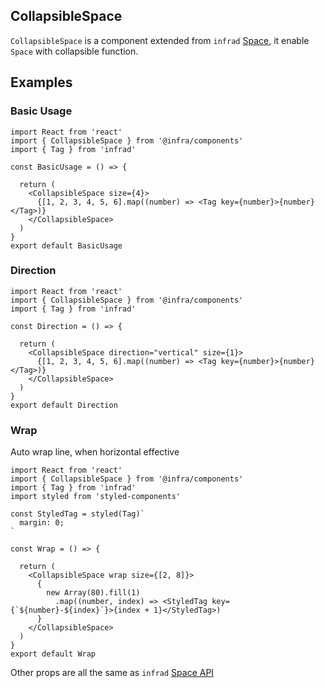 ## CollapsibleSpace

`CollapsibleSpace` is a component extended from `infrad` [Space](https://bolifestudio.com/components/space-cn/#header), it enable `Space` with collapsible function.

## Examples

### Basic Usage

```tsx
import React from 'react'
import { CollapsibleSpace } from '@infra/components'
import { Tag } from 'infrad'

const BasicUsage = () => {

  return (
    <CollapsibleSpace size={4}>
      {[1, 2, 3, 4, 5, 6].map((number) => <Tag key={number}>{number}</Tag>)}
    </CollapsibleSpace>
  )
}
export default BasicUsage
```

### Direction

```tsx
import React from 'react'
import { CollapsibleSpace } from '@infra/components'
import { Tag } from 'infrad'

const Direction = () => {

  return (
    <CollapsibleSpace direction="vertical" size={1}>
      {[1, 2, 3, 4, 5, 6].map((number) => <Tag key={number}>{number}</Tag>)}
    </CollapsibleSpace>
  )
}
export default Direction
```

### Wrap

Auto wrap line, when horizontal effective

```tsx
import React from 'react'
import { CollapsibleSpace } from '@infra/components'
import { Tag } from 'infrad'
import styled from 'styled-components'

const StyledTag = styled(Tag)`
  margin: 0;
`

const Wrap = () => {

  return (
    <CollapsibleSpace wrap size={[2, 8]}>
      {
        new Array(80).fill(1)
          .map((number, index) => <StyledTag key={`${number}-${index}`}>{index + 1}</StyledTag>)
      }
    </CollapsibleSpace>
  )
}
export default Wrap
```

<API></API>
Other props are all the same as `infrad` [Space API](https://bolifestudio.com/components/space-cn/#API)
